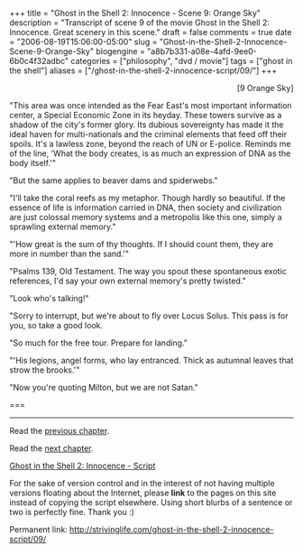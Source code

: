 +++
title = "Ghost in the Shell 2: Innocence - Scene 9: Orange Sky"
description = "Transcript of scene 9 of the movie Ghost in the Shell 2: Innocence.  Great scenery in this scene."
draft = false
comments = true
date = "2006-08-19T15:06:00-05:00"
slug = "Ghost-in-the-Shell-2-Innocence-Scene-9-Orange-Sky"
blogengine = "a8b7b331-a08e-4afd-9ee0-6b0c4f32adbc"
categories = ["philosophy", "dvd / movie"]
tags = ["ghost in the shell"]
aliases = ["/ghost-in-the-shell-2-innocence-script/09/"]
+++

<p style="text-align: right">
[9 Orange Sky]
</p>
<p>
&quot;This area was once intended as the Fear East&#39;s most important information center, a Special Economic Zone in its heyday. These towers survive as a shadow of the city&#39;s former glory. Its dubious sovereignty has made it the ideal haven for multi-nationals and the criminal elements that feed off their spoils. It&#39;s a lawless zone, beyond the reach of UN or E-police. Reminds me of the line, &#39;What the body creates, is as much an expression of DNA as the body itself.&#39;&quot;
</p>
<!--more-->
<p>
&quot;But the same applies to beaver dams and spiderwebs.&quot;
</p>
<p>
&quot;I&#39;ll take the coral reefs as my metaphor. Though hardly so beautiful. If the essence of life is information carried in DNA, then society and civilization are just colossal memory systems and a metropolis like this one, simply a sprawling external memory.&quot;<!--adsense-->
</p>
<p>
&quot;&#39;How great is the sum of thy thoughts. If I should count them, they are more in number than the sand.&#39;&quot;
</p>
<p>
&quot;Psalms 139, Old Testament. The way you spout these spontaneous exotic references, I&#39;d say your own external memory&#39;s pretty twisted.&quot;
</p>
<p>
&quot;Look who&#39;s talking!&quot;
</p>
<p>
&quot;Sorry to interrupt, but we&#39;re about to fly over Locus Solus. This pass is for you, so take a good look.
</p>
<p>
&quot;So much for the free tour. Prepare for landing.&quot;
</p>
<p>
&quot;&#39;His legions, angel forms, who lay entranced. Thick as autumnal leaves that strow the brooks.&#39;&quot;
</p>
<p>
&quot;Now you&#39;re quoting Milton, but we are not Satan.&quot;
</p>
<p>
===
</p>
<hr />
<p>
Read the <a href="/ghost-in-the-shell-2-innocence-script/08/">previous chapter</a>.
</p>
<p>
Read the <a href="/ghost-in-the-shell-2-innocence-script/10/">next chapter</a>.
</p>
<p>
<a href="/ghost-in-the-shell-2-innocence-script/">Ghost in the Shell 2: Innocence - Script</a>
</p>
<div class="tip">
<p>
For the sake of version control and in the interest of not having multiple versions floating about the Internet, please <strong>link</strong> to the pages on this site instead of copying the script elsewhere. Using short blurbs of a sentence or two is perfectly fine.  Thank you :)
</p>
<p>
Permanent link: <a href="/ghost-in-the-shell-2-innocence-script/09/">http://strivinglife.com/ghost-in-the-shell-2-innocence-script/09/</a>
</p>
</div>

